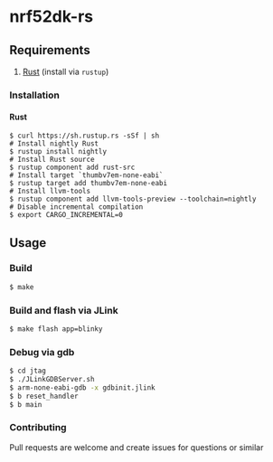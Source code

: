 # nrf52dk-rs

## Requirements
1. [Rust](http://www.rust-lang.org/) (install via `rustup`)

### Installation

#### Rust
```
$ curl https://sh.rustup.rs -sSf | sh
# Install nightly Rust
$ rustup install nightly
# Install Rust source
$ rustup component add rust-src
# Install target `thumbv7em-none-eabi`
$ rustup target add thumbv7em-none-eabi
# Install llvm-tools
$ rustup component add llvm-tools-preview --toolchain=nightly
# Disable incremental compilation
$ export CARGO_INCREMENTAL=0
```

## Usage

### Build
```bash
$ make
```
### Build and flash via JLink
```bash
$ make flash app=blinky
```
 
### Debug via gdb
```bash
$ cd jtag
$ ./JLinkGDBServer.sh
$ arm-none-eabi-gdb -x gdbinit.jlink
$ b reset_handler
$ b main
```

### Contributing

Pull requests are welcome and create issues for questions or similar
